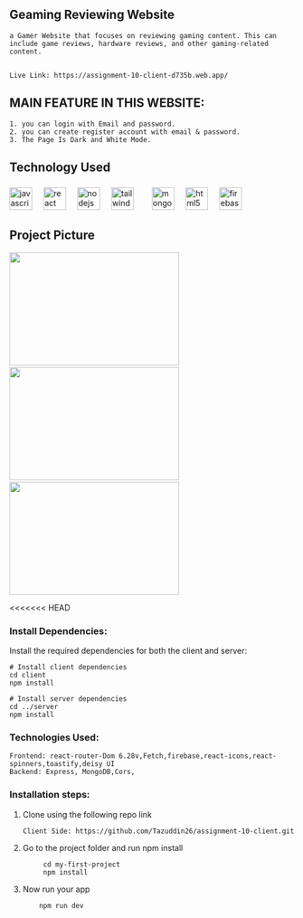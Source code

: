 
<h2 align="left">Geaming Reviewing Website</h2>

    a Gamer Website that focuses on reviewing gaming content. This can include game reviews, hardware reviews, and other gaming-related content.


    Live Link: https://assignment-10-client-d735b.web.app/

<h2>MAIN FEATURE IN THIS WEBSITE:</h2>

    1. you can login with Email and password.
    2. you can create register account with email & password.
    3. The Page Is Dark and White Mode.

<h2 align="left">Technology Used</h2>

###

<div align="left">
  <img src="https://cdn.jsdelivr.net/gh/devicons/devicon/icons/javascript/javascript-original.svg" height="40" alt="javascript logo"  />
  <img width="12" />
  <img src="https://cdn.jsdelivr.net/gh/devicons/devicon/icons/react/react-original.svg" height="40" alt="react logo"  />
  <img width="12" />
  <img src="https://cdn.jsdelivr.net/gh/devicons/devicon/icons/nodejs/nodejs-original.svg" height="40" alt="nodejs logo"  />
  <img width="12" />
  <img src="https://cdn.jsdelivr.net/gh/devicons/devicon/icons/tailwindcss/tailwindcss-original-wordmark.svg" height="40" alt="tailwindcss logo"  />
  <img width="24" />
  <img src="https://cdn.jsdelivr.net/gh/devicons/devicon/icons/mongodb/mongodb-original.svg" height="40" alt="mongodb logo"  />
  <img width="12" />
  <img src="https://cdn.jsdelivr.net/gh/devicons/devicon/icons/html5/html5-original.svg" height="40" alt="html5 logo"  />
  <img width="12" />
  <img src="https://cdn.jsdelivr.net/gh/devicons/devicon/icons/firebase/firebase-plain.svg" height="40" alt="firebase logo"  />
</div>

###

<h2>Project Picture</h2>

<div>
  <img src="https://i.ibb.co.com/KcPt19PC/game1.png" width="300" height="200"/>
    <img width="12" />
  <img src="https://i.ibb.co.com/dw3fhsmw/game2.png" width="300" height="200"/>
  <img width="12" />
  <img src="https://i.ibb.co.com/Y7d74vsz/game4.png" width="300" height="200"/>
  
</div>

<<<<<<< HEAD
<h3>Install Dependencies: </h3>
  Install the required dependencies for both the client and server:

    # Install client dependencies
    cd client
    npm install

    # Install server dependencies
    cd ../server
    npm install

<h3>Technologies Used: </h3>
 
    Frontend: react-router-Dom 6.28v,Fetch,firebase,react-icons,react-spinners,toastify,deisy UI
    Backend: Express, MongoDB,Cors,
   

<h3> Installation steps:</h3>

1.  Clone using the following repo link

        Client Side: https://github.com/Tazuddin26/assignment-10-client.git
     
2. Go to the project folder and run npm install
        
            cd my-first-project
            npm install
3.  Now run your app

            npm run dev






